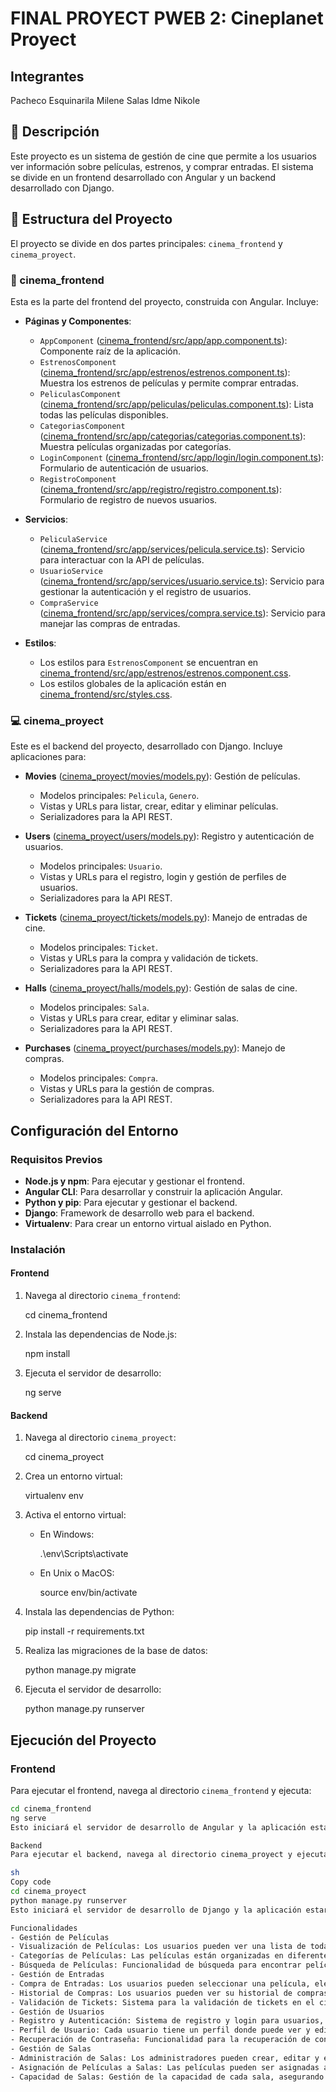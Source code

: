 # FINAL PROYECT PWEB 2: Cineplanet Proyect

## Integrantes
Pacheco Esquinarila Milene
Salas Idme Nikole

## 🚀 Descripción

Este proyecto es un sistema de gestión de cine que permite a los usuarios ver información sobre películas, estrenos, y comprar entradas. El sistema se divide en un frontend desarrollado con Angular y un backend desarrollado con Django.

## 🎯 Estructura del Proyecto

El proyecto se divide en dos partes principales: `cinema_frontend` y `cinema_proyect`.


### 🎇 cinema_frontend

Esta es la parte del frontend del proyecto, construida con Angular. Incluye:

- **Páginas y Componentes**:
  - `AppComponent` ([cinema_frontend/src/app/app.component.ts](cinema_frontend/src/app/app.component.ts)): Componente raíz de la aplicación.
  - `EstrenosComponent` ([cinema_frontend/src/app/estrenos/estrenos.component.ts](cinema_frontend/src/app/estrenos/estrenos.component.ts)): Muestra los estrenos de películas y permite comprar entradas.
  - `PeliculasComponent` ([cinema_frontend/src/app/peliculas/peliculas.component.ts](cinema_frontend/src/app/peliculas/peliculas.component.ts)): Lista todas las películas disponibles.
  - `CategoriasComponent` ([cinema_frontend/src/app/categorias/categorias.component.ts](cinema_frontend/src/app/categorias/categorias.component.ts)): Muestra películas organizadas por categorías.
  - `LoginComponent` ([cinema_frontend/src/app/login/login.component.ts](cinema_frontend/src/app/login/login.component.ts)): Formulario de autenticación de usuarios.
  - `RegistroComponent` ([cinema_frontend/src/app/registro/registro.component.ts](cinema_frontend/src/app/registro/registro.component.ts)): Formulario de registro de nuevos usuarios.

- **Servicios**:
  - `PeliculaService` ([cinema_frontend/src/app/services/pelicula.service.ts](cinema_frontend/src/app/services/pelicula.service.ts)): Servicio para interactuar con la API de películas.
  - `UsuarioService` ([cinema_frontend/src/app/services/usuario.service.ts](cinema_frontend/src/app/services/usuario.service.ts)): Servicio para gestionar la autenticación y el registro de usuarios.
  - `CompraService` ([cinema_frontend/src/app/services/compra.service.ts](cinema_frontend/src/app/services/compra.service.ts)): Servicio para manejar las compras de entradas.

- **Estilos**:
  - Los estilos para `EstrenosComponent` se encuentran en [cinema_frontend/src/app/estrenos/estrenos.component.css](cinema_frontend/src/app/estrenos/estrenos.component.css).
  - Los estilos globales de la aplicación están en [cinema_frontend/src/styles.css](cinema_frontend/src/styles.css).

### 💻 cinema_proyect

Este es el backend del proyecto, desarrollado con Django. Incluye aplicaciones para:

- **Movies** ([cinema_proyect/movies/models.py](cinema_proyect/movies/models.py)): Gestión de películas.
  - Modelos principales: `Pelicula`, `Genero`.
  - Vistas y URLs para listar, crear, editar y eliminar películas.
  - Serializadores para la API REST.

- **Users** ([cinema_proyect/users/models.py](cinema_proyect/users/models.py)): Registro y autenticación de usuarios.
  - Modelos principales: `Usuario`.
  - Vistas y URLs para el registro, login y gestión de perfiles de usuarios.
  - Serializadores para la API REST.

- **Tickets** ([cinema_proyect/tickets/models.py](cinema_proyect/tickets/models.py)): Manejo de entradas de cine.
  - Modelos principales: `Ticket`.
  - Vistas y URLs para la compra y validación de tickets.
  - Serializadores para la API REST.

- **Halls** ([cinema_proyect/halls/models.py](cinema_proyect/halls/models.py)): Gestión de salas de cine.
  - Modelos principales: `Sala`.
  - Vistas y URLs para crear, editar y eliminar salas.
  - Serializadores para la API REST.

- **Purchases** ([cinema_proyect/purchases/models.py](cinema_proyect/purchases/models.py)): Manejo de compras.
  - Modelos principales: `Compra`.
  - Vistas y URLs para la gestión de compras.
  - Serializadores para la API REST.


## Configuración del Entorno

### Requisitos Previos

- **Node.js y npm**: Para ejecutar y gestionar el frontend.
- **Angular CLI**: Para desarrollar y construir la aplicación Angular.
- **Python y pip**: Para ejecutar y gestionar el backend.
- **Django**: Framework de desarrollo web para el backend.
- **Virtualenv**: Para crear un entorno virtual aislado en Python.

### Instalación

#### Frontend

1. Navega al directorio `cinema_frontend`:

    cd cinema_frontend
    

2. Instala las dependencias de Node.js:

    npm install
    

3. Ejecuta el servidor de desarrollo:

    ng serve
    

#### Backend

1. Navega al directorio `cinema_proyect`:


    cd cinema_proyect
    

2. Crea un entorno virtual:

    virtualenv env


3. Activa el entorno virtual:

    - En Windows:

        .\env\Scripts\activate

    - En Unix o MacOS:

        source env/bin/activate

4. Instala las dependencias de Python:

    pip install -r requirements.txt


5. Realiza las migraciones de la base de datos:

    python manage.py migrate


6. Ejecuta el servidor de desarrollo:

    python manage.py runserver


## Ejecución del Proyecto

### Frontend

Para ejecutar el frontend, navega al directorio `cinema_frontend` y ejecuta:

```sh
cd cinema_frontend
ng serve
Esto iniciará el servidor de desarrollo de Angular y la aplicación estará disponible en http://localhost:4200.

Backend
Para ejecutar el backend, navega al directorio cinema_proyect y ejecuta:

sh
Copy code
cd cinema_proyect
python manage.py runserver
Esto iniciará el servidor de desarrollo de Django y la aplicación estará disponible en http://localhost:8000.

Funcionalidades
- Gestión de Películas
- Visualización de Películas: Los usuarios pueden ver una lista de todas las películas disponibles, incluyendo información detallada como título, descripción, género, duración y calificación.
- Categorías de Películas: Las películas están organizadas en diferentes categorías como estreno, populares y recomendadas, facilitando la navegación y búsqueda.
- Búsqueda de Películas: Funcionalidad de búsqueda para encontrar películas específicas por título o género.
- Gestión de Entradas
- Compra de Entradas: Los usuarios pueden seleccionar una película, elegir la sala y horario, y comprar entradas en línea.
- Historial de Compras: Los usuarios pueden ver su historial de compras y detalles de sus tickets.
- Validación de Tickets: Sistema para la validación de tickets en el cine, asegurando la autenticidad de las entradas.
- Gestión de Usuarios
- Registro y Autenticación: Sistema de registro y login para usuarios, asegurando que solo usuarios autenticados puedan realizar compras.
- Perfil de Usuario: Cada usuario tiene un perfil donde puede ver y editar su información personal.
- Recuperación de Contraseña: Funcionalidad para la recuperación de contraseñas olvidadas a través de correo electrónico.
- Gestión de Salas
- Administración de Salas: Los administradores pueden crear, editar y eliminar salas de cine.
- Asignación de Películas a Salas: Las películas pueden ser asignadas a diferentes salas y horarios.
- Capacidad de Salas: Gestión de la capacidad de cada sala, asegurando que no se vendan más entradas de las disponibles.
